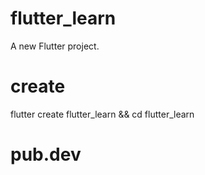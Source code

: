 # flutter_learn
A new Flutter project.
# create
flutter create flutter_learn && cd flutter_learn

# pub.dev

